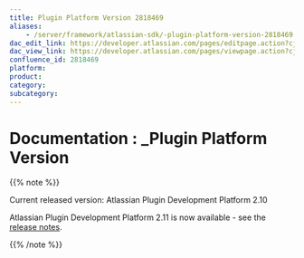 ```yaml
---
title: Plugin Platform Version 2818469
aliases:
    - /server/framework/atlassian-sdk/-plugin-platform-version-2818469.html
dac_edit_link: https://developer.atlassian.com/pages/editpage.action?cjm=wozere&pageId=2818469
dac_view_link: https://developer.atlassian.com/pages/viewpage.action?cjm=wozere&pageId=2818469
confluence_id: 2818469
platform:
product:
category:
subcategory:
---
```

# Documentation : \_Plugin Platform Version

{{% note %}}

Current released version: Atlassian Plugin Development Platform 2.10

Atlassian Plugin Development Platform 2.11 is now available - see the [release notes](/server/framework/atlassian-sdk/plugin-development-platform-2-11-release-notes).

{{% /note %}}
















































































































































































































































































































